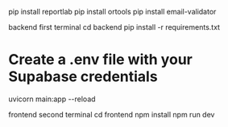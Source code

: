 pip install reportlab
pip install ortools
pip install email-validator



backend first terminal
cd backend
pip install -r requirements.txt
# Create a .env file with your Supabase credentials
uvicorn main:app --reload




frontend second terminal
cd frontend
npm install
npm run dev